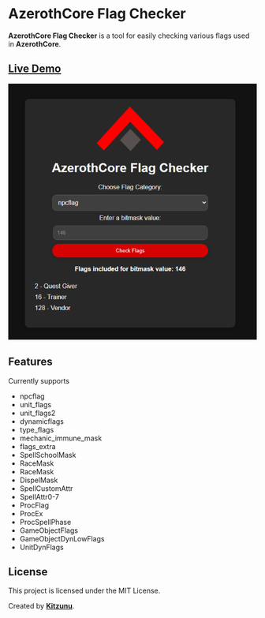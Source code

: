 # AzerothCore Flag Checker

**AzerothCore Flag Checker** is a tool for easily checking various flags used in **AzerothCore**.

## [Live Demo](http://www.azerothcore.org/flag-checker/)

![AzerothCore Flag Checker](flagchecker.png)

## Features

Currently supports

- npcflag
- unit_flags
- unit_flags2
- dynamicflags
- type_flags
- mechanic_immune_mask
- flags_extra
- SpellSchoolMask
- RaceMask
- RaceMask
- DispelMask
- SpellCustomAttr
- SpellAttr0-7
- ProcFlag
- ProcEx
- ProcSpellPhase
- GameObjectFlags
- GameObjectDynLowFlags
- UnitDynFlags

## License

This project is licensed under the MIT License.

Created by **[Kitzunu](https://github.com/kitzunu)**.

